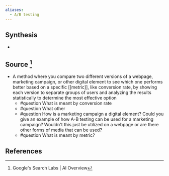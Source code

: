 ```yaml
---
aliases:
  - A/B testing
---
```

## Synthesis
- 
## Source [^1]
- A method where you compare two different versions of a webpage, marketing campaign, or other digital element to see which one performs better based on a specific [[metric]], like conversion rate, by showing each version to separate groups of users and analyzing the results statistically to determine the most effective option
	- #question What is meant by conversion rate
	- #question What other 
	- #question How is a marketing campaign a digital element? Could you give an example of how A-B testing can be used for a marketing campaign? Wouldn't this just be utilized on a webpage or are there other forms of media that can be used? 
	- #question What is meant by metric?
## References

[^1]: Google's Search Labs | AI Overview